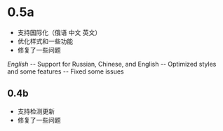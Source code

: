 # 0.5a
- 支持国际化（俄语 中文 英文）
- 优化样式和一些功能
- 修复了一些问题

*English*
-- Support for Russian, Chinese, and English
-- Optimized styles and some features
-- Fixed some issues

## 0.4b
- 支持检测更新
- 修复了一些问题
